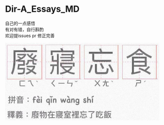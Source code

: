 # Dir-A_Essays_MD
自己的一点感悟  
有对有错，自行斟酌  
欢迎提issues pr 修正完善  

![](https://github.com/Dir-A/Dir-A_Essays_MD/blob/main/.img/title.jpeg)
